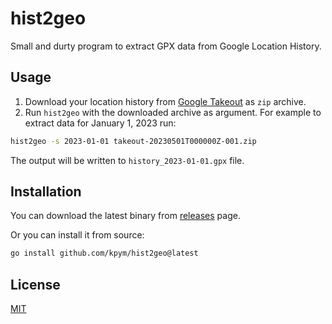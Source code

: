# hist2geo
Small and durty program to extract GPX data from Google Location History.

## Usage
1. Download your location history from [Google Takeout](https://takeout.google.com/settings/takeout) as `zip` archive.
2. Run `hist2geo` with the downloaded archive as argument. For example to extract data for January 1, 2023 run:
```bash
hist2geo -s 2023-01-01 takeout-20230501T000000Z-001.zip
``` 
The output will be written to `history_2023-01-01.gpx` file.

## Installation

You can download the latest binary from [releases](github.com/kpym/hist2geo/releases) page.

Or you can install it from source:
```bash
go install github.com/kpym/hist2geo@latest
```

## License

[MIT](LICENSE)

